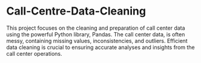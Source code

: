 # Call-Centre-Data-Cleaning
This project focuses on the cleaning and preparation of call center data using the powerful Python library, Pandas. The call center data, is often messy, containing missing values, inconsistencies, and outliers. Efficient data cleaning is crucial to ensuring accurate analyses and insights from the call center operations.
